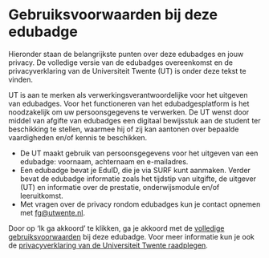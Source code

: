 # Gebruiksvoorwaarden bij deze edubadge

Hieronder staan de belangrijkste punten over deze edubadges en jouw privacy. De volledige versie van de edubadges overeenkomst en de privacyverklaring van de Universiteit Twente (UT) is onder deze tekst te vinden.

UT is aan te merken als verwerkingsverantwoordelijke voor het uitgeven van edubadges. Voor het functioneren van het edubadgesplatform is het noodzakelijk om uw persoonsgegevens te verwerken. De UT wenst door middel van afgifte van edubadges een digitaal bewijsstuk aan de student ter beschikking te stellen, waarmee hij of zij kan aantonen over bepaalde vaardigheden en/of kennis te beschikken.

* De UT maakt gebruik van persoonsgegevens voor het uitgeven van een edubadge: voornaam, achternaam en e-mailadres.
* Een edubadge bevat je EduID, die je via SURF kunt aanmaken. Verder bevat de edubadge informatie zoals het tijdstip van uitgifte, de uitgever (UT) en informatie over de prestatie, onderwijsmodule en/of leeruitkomst.
* Met vragen over de privacy rondom edubadges kun je contact opnemen met [fg@utwente.nl](mailto:fg@utwente.nl).

Door op ‘Ik ga akkoord’ te klikken, ga je akkoord met de [volledige gebruiksvoorwaarden](https://raw.githubusercontent.com/edubadges/privacy/master/universiteit-twente/edubadges-nonformal-terms-nl.md) bij deze edubadge. Voor meer informatie kun je ook de [privacyverklaring van de Universiteit Twente raadplegen](https://www.utwente.nl/en/about-our-website/).
